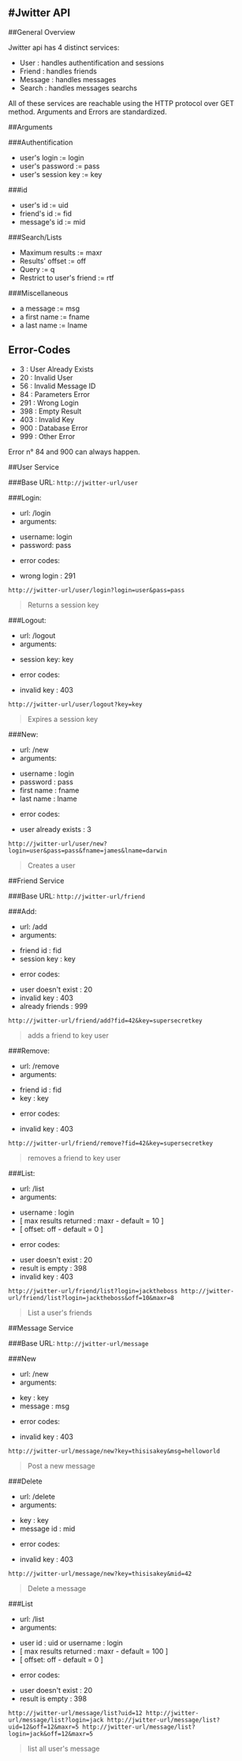 #Jwitter API
----------
##General Overview

Jwitter api has 4 distinct services:

- User : handles authentification and sessions
- Friend : handles friends
- Message : handles messages
- Search : handles messages searchs

All of these services are reachable using the HTTP protocol over GET method.
Arguments and Errors are standardized.

##Arguments

###Authentification

 + user's login := login
 + user's password := pass
 + user's session key := key
	

###id

 + user's id := uid
 + friend's id := fid
 + message's id := mid
	

###Search/Lists

 + Maximum results := maxr
 + Results' offset := off
 + Query := q
 + Restrict to user's friend := rtf
	

###Miscellaneous 

 + a message := msg
 + a first name := fname
 + a last name := lname

## Error-Codes

- 3  : User Already Exists
- 20 : Invalid User
- 56 : Invalid Message ID
- 84 : Parameters Error
- 291 : Wrong Login
- 398 : Empty Result
- 403 : Invalid Key
- 900 : Database Error
- 999 : Other Error

Error n° 84 and 900 can always happen.

##User Service

###Base URL:
`http://jwitter-url/user`

###Login:

- url: /login
- arguments:
 + username: login
 + password: pass
- error codes:
 + wrong login : 291

`http://jwitter-url/user/login?login=user&pass=pass`

> Returns a session key

###Logout:
		
- url: /logout
- arguments:
 + session key: key
- error codes:
 + invalid key : 403

`http://jwitter-url/user/logout?key=key`

> Expires a session key

###New:

- url: /new
- arguments:
 + username : login
 + password : pass
 + first name : fname
 + last name : lname
- error codes:
 + user already exists : 3

`http://jwitter-url/user/new?login=user&pass=pass&fname=james&lname=darwin`

> Creates a user


##Friend Service

###Base URL:
`http://jwitter-url/friend`

###Add:

- url: /add
- arguments:
 + friend id : fid
 + session key : key
- error codes:
 + user doesn't exist : 20
 + invalid key : 403
 + already friends : 999


`http://jwitter-url/friend/add?fid=42&key=supersecretkey`

> adds a friend to key user

###Remove:

- url: /remove
- arguments:
 + friend id : fid
 + key : key
- error codes:
 + invalid key : 403

`http://jwitter-url/friend/remove?fid=42&key=supersecretkey`

> removes a friend to key user

###List:

- url: /list
- arguments:
 + username : login 
 + [ max results returned : maxr - default = 10 ]
 + [ offset: off - default = 0 ]
- error codes:
 + user doesn't exist : 20
 + result is empty : 398
 + invalid key : 403

`http://jwitter-url/friend/list?login=jacktheboss
http://jwitter-url/friend/list?login=jacktheboss&off=10&maxr=8`

> List a user's friends

##Message Service

###Base URL:
`http://jwitter-url/message`

###New

- url: /new
- arguments:
 + key : key
 + message : msg
- error codes:
 + invalid key : 403

`http://jwitter-url/message/new?key=thisisakey&msg=helloworld`

> Post a new message

###Delete

- url: /delete
- arguments:
 + key : key
 + message id : mid
- error codes:
 + invalid key : 403

`http://jwitter-url/message/new?key=thisisakey&mid=42`

> Delete a message

###List
- url: /list
- arguments:
 + user id : uid or username : login
 + [ max results returned : maxr - default = 100 ]
 + [ offset: off - default = 0 ]
- error codes:
 + user doesn't exist : 20
 + result is empty : 398

`http://jwitter-url/message/list?uid=12
http://jwitter-url/message/list?login=jack
http://jwitter-url/message/list?uid=12&off=12&maxr=5
http://jwitter-url/message/list?login=jack&off=12&maxr=5`

> list all user's message

